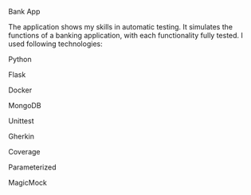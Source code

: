 Bank App

The application shows my skills in automatic testing. It simulates the functions of a banking application, with each functionality fully tested. I used following technologies:

Python

Flask

Docker

MongoDB

Unittest

Gherkin

Coverage

Parameterized

MagicMock
